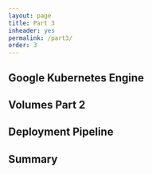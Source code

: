 ```yaml
---
layout: page
title: Part 3
inheader: yes
permalink: /part3/
order: 3
---
```


## Google Kubernetes Engine ##

## Volumes Part 2 ##

## Deployment Pipeline ##

## Summary ##